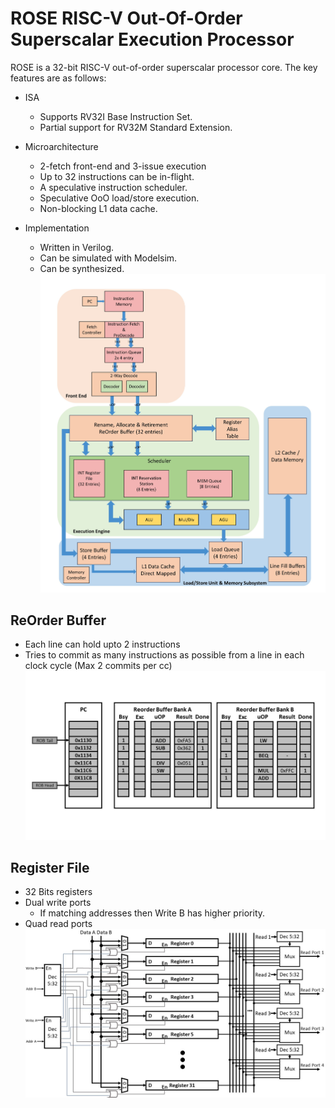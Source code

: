 # ROSE RISC-V Out-Of-Order Superscalar Execution Processor
ROSE is a 32-bit RISC-V out-of-order superscalar processor core. The key features are as follows:

- ISA
  - Supports RV32I Base Instruction Set.
  - Partial support for RV32M Standard Extension.

- Microarchitecture
  - 2-fetch front-end and 3-issue execution
  - Up to 32 instructions can be in-flight.
  - A speculative instruction scheduler.
  - Speculative OoO load/store execution.
  - Non-blocking L1 data cache.

- Implementation
  - Written in Verilog.
  - Can be simulated with Modelsim.
  - Can be synthesized.
![alt text](https://github.com/nimishmathure/ROSE-Processor/blob/main/Images/ROSE%20Processor%20Diag%201.jpg)

## ReOrder Buffer
- Each line can hold upto 2 instructions
- Tries to commit as many instructions as possible from a line in each clock cycle (Max 2 commits per cc)
![alt text](https://github.com/nimishmathure/ROSE-Processor/blob/main/Images/ROSE%20ROB.jpg)

## Register File
- 32 Bits registers
- Dual write ports
  - If matching addresses then Write B has higher priority. 
- Quad read ports
![alt text](https://github.com/nimishmathure/ROSE-Processor/blob/main/Images/ROSE%20Register%20File.jpg)
